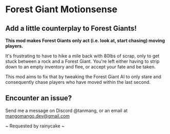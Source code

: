 # **Forest Giant Motionsense**

## **Add a little counterplay to Forest Giants!**

**This mod makes Forest Giants only act (i.e. look at, start chasing) moving players.**

It's frustrating to have to hike a mile back with 80lbs of scrap, only to get stuck between a rock and a Forest Giant. You're left either having to strip down to an empty inventory and flee, or accept your fate and be taken.

This mod aims to fix that by tweaking the Forest Giant AI to only stare and consequently chase players who have moved within the last second.


## **Encounter an issue?**

Send me a message on Discord @tanmang, or an email at mangomango.dev@gmail.com



~ Requested by rainycake ~

